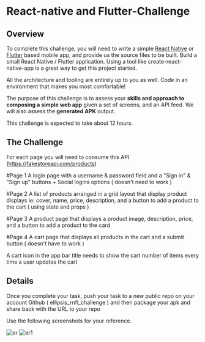 # React-native and Flutter-Challenge

## Overview

To complete this challenge, you will need to write a simple [React Native](https://reactnative.dev/) or [Flutter](https://flutter.dev/) based mobile app, and provide us the source files to be built. Build a small React Native / Flutter application. Using a tool like create-react-native-app is a great way to get this project started.

All the architecture and tooling are entirely up to you as well. Code in an environment that makes you most comfortable!

The purpose of this challenge is to assess your **skills and approach to composing a simple web app** given a set of screens, and an API feed. We will also assess the **generated APK** output.

This challenge is expected to take about 12 hours.



## The Challenge

For each page you will need to consume this API (https://fakestoreapi.com/products)

#Page 1
A login page with a username & password field and a "Sign in" & "Sign up" buttons +   Social logins options ( doesn't need to work )
 
#Page 2
A list of products arranged in a grid layout that display product displays ie: cover, name, price, description, and a button to add a product to the cart ( using state and props )

#Page 3
A product page that displays a product image, description, price, and a button to add a product to the card

#Page 4
A cart page that displays all products in the cart and a submit button ( doesn't have to work )

A cart icon in the app bar title needs to show the cart number of items every time a user updates the cart 

## Details

Once you complete your task, push your task to a new public repo on your account Github ( ellipsis_rnfl_challenge ) and then package your apk and share back with the URL to your repo 

Use the following screenshots for your reference.

![er](https://user-images.githubusercontent.com/77262354/177132744-ca4fcf1c-83dc-4de1-bc12-440f0c1593c6.png)
![er1](https://user-images.githubusercontent.com/77262354/177132869-7faffa09-ab71-4ee3-8168-6ad126d042a2.png)


